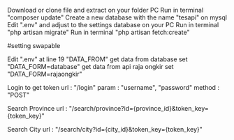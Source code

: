 Download or clone file and extract on your folder PC
Run in terminal "composer update"
Create a new database with the name "tesapi" on mysql
Edit ".env" and adjust to the settings database on your PC
Run in terminal "php artisan migrate"
Run in terminal "php artisan fetch:create"

#setting swapable

Edit ".env" at line 19 "DATA_FROM"
get data from database set "DATA_FORM=database"
get data from api raja ongkir set "DATA_FORM=rajaongkir"

Login to get token  url : "/login" 
                    param : "username", "password"
                    method : "POST"

Search Province url : "/search/province?id={province_id}&token_key={token_key}"

Search City url : "/search/city?id={city_id}&token_key={token_key}"
